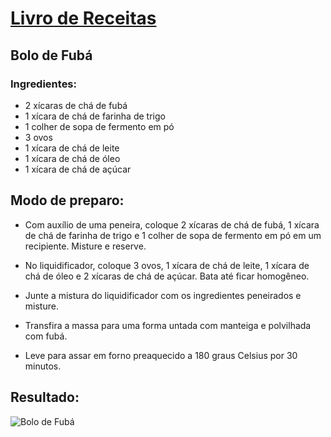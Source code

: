 # [Livro de Receitas](../README.md)

## Bolo de Fubá

### Ingredientes:

- 2 xícaras de chá de fubá
- 1 xícara de chá de farinha de trigo
- 1 colher de sopa de fermento em pó
- 3 ovos
- 1 xícara de chá de leite
- 1 xícara de chá de óleo
- 1 xícara de chá de açúcar

## Modo de preparo:

- Com auxílio de uma peneira, coloque 2 xícaras de chá de fubá, 1 xícara de chá de farinha de trigo e 1 colher de sopa de fermento em pó em um recipiente. Misture e reserve.

- No liquidificador, coloque 3 ovos, 1 xícara de chá de leite, 1 xícara de chá de óleo e 2 xícaras de chá de açúcar. Bata até ficar homogêneo.

- Junte a mistura do liquidificador com os ingredientes peneirados e misture.

- Transfira a massa para uma forma untada com manteiga e polvilhada com fubá.

- Leve para assar em forno preaquecido a 180 graus Celsius por 30 minutos.

## Resultado:

![Bolo de Fubá](../img/bolo-de-fuba.jpg)